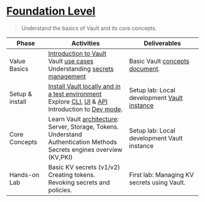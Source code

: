 # [Foundation Level](https://developer.hashicorp.com/vault/docs/what-is-vault)
> Understand the basics of Vault and its core concepts.
    
| Phase | Activities | Deliverables |
| --- | --- | --- |
| Value Basics  |  [Introduction to Vault](https://www.youtube.com/watch?v=VYfl-DpZ5wM) </br> Vault [use cases](https://developer.hashicorp.com/vault/docs/use-cases) </br> Understanding [secrets management](https://youtu.be/iETENR5MEB8) | Basic Vault [concepts document](https://developer.hashicorp.com/vault/docs/concepts).  |
| Setup & install | [Install Vault locally and in a test environment](https://developer.hashicorp.com/vault/tutorials/getting-started/getting-started-install?wvideo=s4wm2h029q) </br> Explore [CLI](https://developer.hashicorp.com/vault/tutorials/get-started/learn-cli), [UI](https://developer.hashicorp.com/vault/tutorials/get-started/learn-ui) & [API](https://developer.hashicorp.com/vault/tutorials/get-started/learn-http-api) </br> Introduction to [Dev mode](https://developer.hashicorp.com/vault/docs/concepts/dev-server).| Setup lab: Local development [Vault instance](https://developer.hashicorp.com/vault/tutorials/getting-started/getting-started-dev-server) | 
| Core Concepts | Learn Vault [architecture](https://developer.hashicorp.com/vault/docs/internals/architecture): Server, Storage, Tokens. </br> Understand Authentication Methods </br> Secrets engines overview (KV,PKI)| Setup lab: Local development Vault instance |
| Hands-on Lab | Basic KV secrets (v1/v2) </br> Creating tokens. </br> Revoking secrets and policies. | First lab: Managing KV secrets using Vault.






